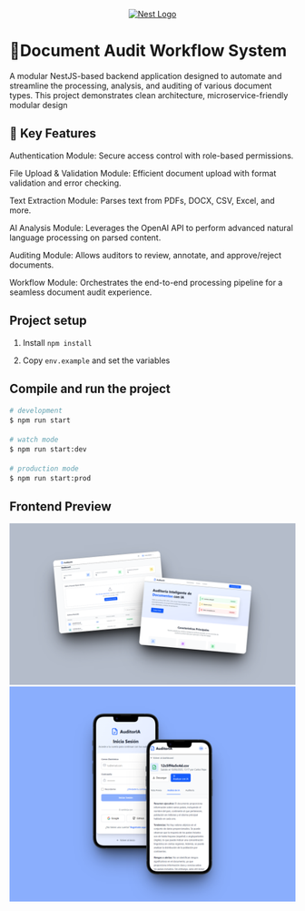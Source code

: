<p align="center">
  <a href="http://nestjs.com/" target="blank"><img src="https://nestjs.com/img/logo-small.svg" width="120" alt="Nest Logo" /></a>
</p>

[circleci-image]: https://img.shields.io/circleci/build/github/nestjs/nest/master?token=abc123def456
[circleci-url]: https://circleci.com/gh/nestjs/nest



# 📄Document Audit Workflow System

A modular NestJS-based backend application designed to automate and streamline the processing, analysis, and auditing of various document types. This project demonstrates clean architecture, microservice-friendly modular design

## 🔧 Key Features
Authentication Module: Secure access control with role-based permissions.

File Upload & Validation Module: Efficient document upload with format validation and error checking.

Text Extraction Module: Parses text from PDFs, DOCX, CSV, Excel, and more.

AI Analysis Module: Leverages the OpenAI API to perform advanced natural language processing on parsed content.

Auditing Module: Allows auditors to review, annotate, and approve/reject documents.

Workflow Module: Orchestrates the end-to-end processing pipeline for a seamless document audit experience.

## Project setup
1. Install ```npm install```


2. Copy ```env.example``` and set the variables


## Compile and run the project

```bash
# development
$ npm run start

# watch mode
$ npm run start:dev

# production mode
$ npm run start:prod
```

## Frontend Preview

![Dashboard](/images/landing.png)
![Phones](/images/phones.png)

